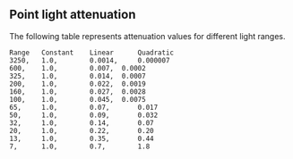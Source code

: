 Point light attenuation
---------------------

The following table represents attenuation values for different light ranges.


	Range	Constant	Linear		Quadratic
	3250, 	1.0, 		0.0014, 	0.000007
	600, 	1.0, 		0.007, 	0.0002
	325, 	1.0, 		0.014, 	0.0007
	200, 	1.0, 		0.022, 	0.0019
	160, 	1.0, 		0.027, 	0.0028
	100, 	1.0, 		0.045, 	0.0075
	65, 	1.0, 		0.07, 		0.017
	50, 	1.0, 		0.09, 		0.032
	32, 	1.0, 		0.14, 		0.07
	20, 	1.0, 		0.22, 		0.20
	13, 	1.0, 		0.35, 		0.44
	7, 		1.0, 		0.7, 		1.8
